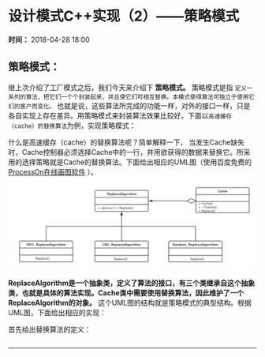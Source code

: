 设计模式C++实现（2）——策略模式
=================
**时间：** 2018-04-28 18:00

## 策略模式：
继上次介绍了工厂模式之后，我们今天来介绍下 **策略模式。** 策略模式是指 `定义一系列的算法，把它们一个个封装起来，并且使它们可相互替换。本模式使得算法可独立于使用它们的客户而变化。` 也就是说，这些算法所完成的功能一样，对外的接口一样，只是各自实现上存在差异。用策略模式来封装算法效果比较好。下面以`高速缓存（cache）的替换算法`为例，实现策略模式：<br />

什么是高速缓存（cache）的替换算法呢？简单解释一下， 当发生Cache缺失时，Cache控制器必须选择Cache中的一行，并用欲获得的数据来替换它。所采用的选择策略就是Cache的替换算法。下面给出相应的UML图（使用百度免费的 [ProcessOn在线画图软件](https://www.processon.com) ）。<br />
!["Cache"](https://github.com/tycao/DesignPattern/blob/master/src/Cache.png "Cache")<br />

**ReplaceAlgorithm是一个抽象类，定义了算法的接口，有三个类继承自这个抽象类，也就是具体的算法实现。Cache类中需要使用替换算法，因此维护了一个ReplaceAlgorithm的对象。**  这个UML图的结构就是策略模式的典型结构。根据UML图，下面给出相应的实现：<br />

首先给出替换算法的定义：<br />
```cpp

```



**************
